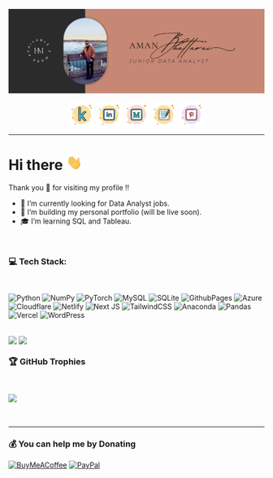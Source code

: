 [![Header](img/COVER.png)](https://twistblogg.com)

<p align="center">
<a href="https://www.kaggle.com/amanbhattarai695" target="_blank"><img align="center" src="img/kaggle.svg" alt="kaggle" height="50" width="50" /></a>
<a href="https://linkedin.com/in/amanbhattarai" target="_blank"><img align="center" src="img/linkedin.svg" alt="linkedin" height="50" width="50" /></a>
<a href="https://medium.com/@amanbhattarai" target="_blank"><img align="center" src="img/medium.svg" alt="medium" height="50" width="50" /></a>
<a href="https://www.twistblogg.com" target="_blank"><img align="center" src="img/blog.svg" alt="blog" height="50" width="50" /></a>
<a href="https://pinterest.com/twistblogg" target="_blank"><img align="center" src="img/pinterest.svg" alt="pinterest" height="50" width="50" /></a>
</p>
<hr/>

# Hi there <img src="img/hello.gif" height="30px">

Thank you 🙏 for visiting my profile !! 

- 🔭 I’m currently looking for Data Analyst jobs.
- 👷 I’m building my personal portfolio (will be live soon).
- 🎓 I’m learning SQL and Tableau.

<br/>

### 💻 Tech Stack:   
<br/>  

![Python](https://img.shields.io/badge/python-3670A0?style=for-the-badge&logo=python&logoColor=ffdd54) ![NumPy](https://img.shields.io/badge/numpy-%23013243.svg?style=for-the-badge&logo=numpy&logoColor=white) ![PyTorch](https://img.shields.io/badge/PyTorch-%23EE4C2C.svg?style=for-the-badge&logo=PyTorch&logoColor=white) ![MySQL](https://img.shields.io/badge/mysql-4479A1.svg?style=for-the-badge&logo=mysql&logoColor=white) ![SQLite](https://img.shields.io/badge/sqlite-%2307405e.svg?style=for-the-badge&logo=sqlite&logoColor=white) ![GithubPages](https://img.shields.io/badge/github%20pages-121013?style=for-the-badge&logo=github&logoColor=white) ![Azure](https://img.shields.io/badge/azure-%230072C6.svg?style=for-the-badge&logo=microsoftazure&logoColor=white) ![Cloudflare](https://img.shields.io/badge/Cloudflare-F38020?style=for-the-badge&logo=Cloudflare&logoColor=white) ![Netlify](https://img.shields.io/badge/netlify-%23000000.svg?style=for-the-badge&logo=netlify&logoColor=#00C7B7) ![Next JS](https://img.shields.io/badge/Next-black?style=for-the-badge&logo=next.js&logoColor=white) ![TailwindCSS](https://img.shields.io/badge/tailwindcss-%2338B2AC.svg?style=for-the-badge&logo=tailwind-css&logoColor=white) ![Anaconda](https://img.shields.io/badge/Anaconda-%2344A833.svg?style=for-the-badge&logo=anaconda&logoColor=white) ![Pandas](https://img.shields.io/badge/pandas-%23150458.svg?style=for-the-badge&logo=pandas&logoColor=white) ![Vercel](https://img.shields.io/badge/vercel-%23000000.svg?style=for-the-badge&logo=vercel&logoColor=white) ![WordPress](https://img.shields.io/badge/WordPress-%23117AC9.svg?style=for-the-badge&logo=WordPress&logoColor=white)

<br/>
<span>
  <img height=200 align="center" src="https://github-readme-stats.vercel.app/api?username=invictusaman&theme=default&hide_border=false&include_all_commits=true&count_private=true&card_width=300" />
</span>
<span>
  <img height=200 align="center" src="https://github-readme-stats.vercel.app/api/top-langs?username=invictusaman&theme=default&hide_border=false&layout=compact&langs_count=8&card_width=300" />
</span>

<br/>
   
### 🏆 GitHub Trophies
<br/>  

![](https://github-profile-trophy.vercel.app/?username=invictusaman&theme=default&no-frame=true&no-bg=false&margin-w=15)

<br/>
   

---

### 💰 You can help me by Donating
[![BuyMeACoffee](https://img.shields.io/badge/Buy%20Me%20a%20Coffee-ffdd00?style=for-the-badge&logo=buy-me-a-coffee&logoColor=black)](https://buymeacoffee.com/twistblogg) [![PayPal](https://img.shields.io/badge/PayPal-00457C?style=for-the-badge&logo=paypal&logoColor=white)](https://paypal.me/twistblogg) 

  
<!-- Custom components by https://gprm.itsvg.in  -->
<!-- Github Trophies by https://github.com/ryo-ma/github-profile-trophy  -->
<!-- Github Readme Stats by https://github.com/anuraghazra/github-readme-stats  -->
